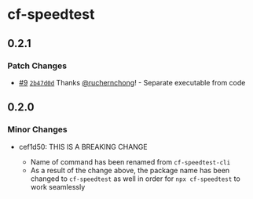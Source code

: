 # cf-speedtest

## 0.2.1

### Patch Changes

- [#9](https://github.com/ruchernchong/cf-speedtest/pull/9) [`2b47d0d`](https://github.com/ruchernchong/cf-speedtest/commit/2b47d0d71bb350d38f05c7c9b0fdfba7c2a7f374) Thanks [@ruchernchong](https://github.com/ruchernchong)! - Separate executable from code

## 0.2.0

### Minor Changes

- cef1d50: THIS IS A BREAKING CHANGE

  - Name of command has been renamed from `cf-speedtest-cli`
  - As a result of the change above, the package name has been changed to `cf-speedtest` as well in order for `npx cf-speedtest` to work seamlessly
